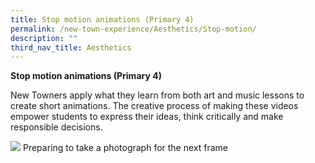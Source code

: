 ```yaml
---
title: Stop motion animations (Primary 4)
permalink: /new-town-experience/Aesthetics/Stop-motion/
description: ""
third_nav_title: Aesthetics
---
```

**Stop motion animations (Primary 4)**

New Towners apply what they learn from both art and music lessons to create short animations. The creative process of making these videos empower students to express their ideas, think critically and make responsible decisions. 

![](/images/Art%20and%20Music/1%20Stopmotion.jpeg)
Preparing to take a photograph for the next frame

